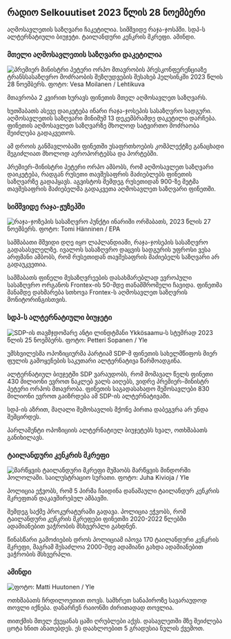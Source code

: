 რადიო Selkouutiset 2023 წლის 28 ნოემბერი
-----------------------------

აღმოსავლეთის საზღვარი ჩაკეტილია. სიმშვიდე რაჯა-ჯოსპში. სდპ-ს ალტერნატიული ბიუჯეტი. ტაილანდური კენკრის მკრეფი. ამინდი.

### მთელი აღმოსავლეთის საზღვარი დაკეტილია

![პრემიერ მინისტრი პეტერი ორპო მთავრობის პრესკონფერენციაზე ტრანსსასაზღვრო მოძრაობის შეზღუდვების შესახებ ჰელსინკში 2023 წლის 28 ნოემბერს. ფოტო: Vesa Moilanen / Lehtikuva](https://images.cdn.yle.fi/image/upload/c_crop.63BC0)

მთავრობა 2 კვირით ხურავს ფინეთის მთელ აღმოსავლეთ საზღვარს.

ხუთშაბათს ასევე დაიკეტება ინარი რაჯა-ჯოსეპის სასაზღვრო სადგური. აღმოსავლეთის საზღვარი მინიმუმ 13 დეკემბრამდე დაკეტილი დარჩება. ფინეთის აღმოსავლეთ საზღვარზე მხოლოდ სატვირთო მოძრაობა შეიძლება გადაკვეთოს.

ამ დროის განმავლობაში ფინეთში უსაფრთხოების კომპლექტზე განაცხადი შეგიძლიათ მხოლოდ აეროპორტებსა და პორტებში.

პრემიერ-მინისტრი პეტერი ორპო ამბობს, რომ აღმოსავლეთ საზღვარი დაიკეტება, რადგან რუსეთი თავშესაფრის მაძიებლებს ფინეთის საზღვარზე გადაჰყავს. აგვისტოს შემდეგ რუსეთიდან 900-ზე მეტმა თავშესაფრის მაძიებელმა გადაკვეთა აღმოსავლეთ საზღვარი ფინეთში.

### სიმშვიდე რაჯა-ჟუზეპში

![რაჯა-ჯოზეპის სასაზღვრო პუნქტი ინარიში ორშაბათს, 2023 წლის 27 ნოემბერს. ფოტო: Tomi Hänninen / EPA](https://images.cdn.yle.fi/image/upload/c_crop,h_3078,w_5472,x_0,y_474/ar_1.777777777777777,c_fill,g_faces,h_675,w_1200/dpr_1.0/q_auto:eco/f_auto/fl_lossy/v1701178188/39-12069ae)

სამშაბათი მშვიდი დღე იყო ლაპლანდიაში, რაჯა-ჯოსეპის სასაზღვრო გადასასვლელზე. ივალოს სასაზღვრო დაცვის სადგურის უფროსი ვესა არფმანი ამბობს, რომ რუსეთიდან თავშესაფრის მაძიებელს საზღვარი არ გადაუკვეთია.

სამშაბათს ფინელი მესაზღვრეების დასახმარებლად ევროპული სასაზღვრო ორგანოს Frontex-ის 50-მდე თანამშრომელი ჩავიდა. ფინეთმა მანამდე დახმარება სთხოვა Frontex-ს აღმოსავლეთ საზღვრის მონიტორინგისთვის.

### სდპ-ს ალტერნატიული ბიუჯეტი

![SDP-ის თავმჯდომარე ანტი ლინდტმანი Ykkösaamu-ს სტუმრად 2023 წლის 25 ნოემბერს. ფოტო: Petteri Sopanen / Yle](https://images.cdn.yle.fi/image/upload/c_crop,h_2250,w_4000,x_0,y_214/ar_1.7777777777777777,c_fill,g_50,wd_17.q_auto:eco/f_auto/fl_lossy/v1700900437/39-12065046561addd1ff4d)

უმსხვილესმა ოპოზიციურმა პარტიამ SDP-მ ფინეთის სახელმწიფოს მიერ ფულის გამოყენების საკუთარი ალტერნატივა წარმოადგინა.

ალტერნატიულ ბიუჯეტში SDP ვარაუდობს, რომ მომავალ წელს ფინეთი 430 მილიონი ევროთ ნაკლებ ვალს აიღებს, ვიდრე პრემიერ-მინისტრ პეტერი ორპოს მთავრობა. ფინეთის საგადასახადო შემოსავლები 830 მილიონი ევროთ გაიზრდება ამ SDP-ის ალტერნატივაში.

სდპ-ის აზრით, მაღალი შემოსავლის მქონე პირთა დაბეგვრა არ უნდა შემცირდეს.

პარლამენტი ოპოზიციის ალტერნატიულ ბიუჯეტებს ხვალ, ოთხშაბათს განიხილავს.

### ტაილანდური კენკრის მკრეფი

![მარწყვის ტაილანდური მკრეფი მუშაობს მარწყვის მინდორში ჰოლოლაში. საილუსტრაციო სურათი. ფოტო: Juha Kivioja / Yle](https://images.cdn.yle.fi/image/upload/c_crop,h_3158,w_5615,x_0,y_362/ar_1.7777777777777777,c_fill,g_faces,h_pr_120.q_auto:eco/f_auto/fl_lossy/v1697111616/39-11854426527dce6a43a2)

პოლიცია ეჭვობს, რომ 5 პირმა ჩაიდინა დანაშაული ტაილანდურ კენკრის მკრეფთან დაკავშირებულ ამბავში.

შემდეგ საქმე პროკურატურაში გადავა. პოლიცია ეჭვობს, რომ ტაილანდური კენკრის მკრეფები ფინეთში 2020-2022 წლებში ადამიანებით ვაჭრობის მსხვერპლი გახდნენ.

წინასწარი გამოძიების დროს პოლიციამ იპოვა 170 ტაილანდური კენკრის მკრეფი, მაგრამ შესაძლოა 2000-მდე ადამიანი გახდა ადამიანებით ვაჭრობის მსხვერპლი.

### ამინდი

![ ფოტო: Matti Huutonen / Yle](https://images.cdn.yle.fi/image/upload/c_crop,h_1080,w_1919,x_0,y_0/ar_1.777777777777777,c_fill,g_50,w_1.0/q_auto:eco/f_auto/fl_lossy/v1701179634/39-12078316565f0cf485dd)

ოთხშაბათს ჩრდილოეთით თოვს. სამხრეთ სანაპიროზე სავარაუდოდ თოვლი იქნება. დანარჩენ რაიონში ძირითადად თოვლია.

თითქმის მთელ ქვეყანას ცაში ღრუბლები აქვს. დასავლეთში მზე შეიძლება ცოტა ხნით ანათებდეს. ეს დაახლოებით 5 გრადუსია ნულის ქვემოთ.
